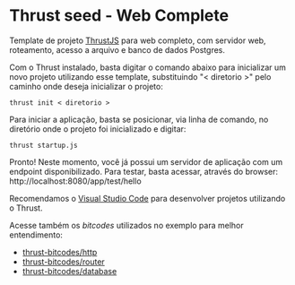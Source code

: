 Thrust seed  - Web Complete
===============

Template de projeto [ThrustJS](https://github.com/thrustjs/thrust) para web completo, com servidor web, roteamento, acesso a arquivo e banco de dados Postgres.

Com o Thrust instalado, basta digitar o comando abaixo para inicializar um novo projeto utilizando esse template, substituindo "< diretorio >" pelo caminho onde deseja inicializar o projeto:

```
thrust init < diretorio >
```

Para iniciar a aplicação, basta se posicionar, via linha de comando, no diretório onde o projeto foi inicializado e digitar:

```
thrust startup.js
```

Pronto! Neste momento, você já possui um servidor de aplicação com um endpoint disponibilizado. Para testar, basta acessar, através do browser: http://localhost:8080/app/test/hello

Recomendamos o [Visual Studio Code](https://code.visualstudio.com/) para desenvolver projetos utilizando o Thrust.

Acesse também os *bitcodes* utilizados no exemplo para melhor entendimento:

- [thrust-bitcodes/http](https://github.com/thrust-bitcodes/http)
- [thrust-bitcodes/router](https://github.com/thrust-bitcodes/router)
- [thrust-bitcodes/database](https://github.com/thrust-bitcodes/database)
